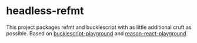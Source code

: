 # headless-refmt

This project packages refmt and bucklescript with as little additional cruft as
possible. Based on
[bucklescript-playground](https://github.com/BuckleScript/bucklescript-playground)
and
[reason-react-playground](https://github.com/astrada/reason-react-playground).
